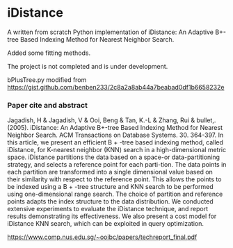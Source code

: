 # iDistance

A written from scratch Python implementation of iDistance: An Adaptive B+-tree Based Indexing Method for Nearest Neighbor Search.

Added some fitting methods.

The project is not completed and is under development.

bPlusTree.py modified from https://gist.github.com/benben233/2c8a2a8ab44a7beabad0df1b6658232e

### Paper cite and abstract

Jagadish, H & Jagadish, V & Ooi, Beng & Tan, K.-L & Zhang, Rui & bullet,. (2005). iDistance: An Adaptive B+-tree Based Indexing Method for Nearest Neighbor Search. ACM Transactions on Database Systems. 30. 364-397. In this article, we present an efficient B + -tree based indexing method, called iDistance, for K-nearest neighbor (KNN) search in a high-dimensional metric space. iDistance partitions the data based on a space-or data-partitioning strategy, and selects a reference point for each parti-tion. The data points in each partition are transformed into a single dimensional value based on their similarity with respect to the reference point. This allows the points to be indexed using a B + -tree structure and KNN search to be performed using one-dimensional range search. The choice of partition and reference points adapts the index structure to the data distribution. We conducted extensive experiments to evaluate the iDistance technique, and report results demonstrating its effectiveness. We also present a cost model for iDistance KNN search, which can be exploited in query optimization.

https://www.comp.nus.edu.sg/~ooibc/papers/techreport_final.pdf
